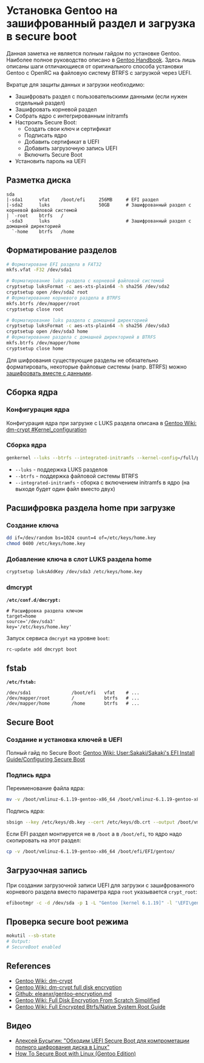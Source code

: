 # Установка Gentoo на зашифрованный раздел и загрузка в secure boot

Данная заметка не является полным гайдом по установке Gentoo. Наиболее полное руководство описано в [Gentoo Handbook](https://wiki.gentoo.org/wiki/Handbook:Main_Page). Здесь лишь описаны шаги отличающиеся от оригинального способа установки Gentoo с OpenRC на файловую систему BTRFS с загрузкой через UEFI.

Вкратце для защиты данных и загрузки необходимо:
- Зашифровать раздел с пользовательскими данными (если нужен отдельный раздел)
- Зашифровать корневой раздел
- Собрать ядро с интегрированным initramfs
- Настроить Secure Boot:
  - Создать свои ключ и сертификат
  - Подписать ядро
  - Добавить сертификат в UEFI
  - Добавить загрузочную запись UEFI
  - Включить Secure Boot
- Установить пароль на UEFI


## Разметка диска

```
sda
|-sda1      vfat    /boot/efi     256MB     # EFI раздел
|-sda2      luks                  50GB      # Зашифрованный раздел с корневой файловой системой
| `-root    btrfs   /
`-sda3      luks                            # Зашифрованный раздел с домашней директорией
  `-home    btrfs   /home
```


## Форматирование разделов

```bash
# Форматироване EFI раздела в FAT32
mkfs.vfat -F32 /dev/sda1

# Форматирование luks раздела с корневой файловой системой
cryptsetup luksFormat -c aes-xts-plain64 -h sha256 /dev/sda2
cryptsetup open /dev/sda2 root
# Форматирование корневого раздела в BTRFS
mkfs.btrfs /dev/mapper/root
cryptsetup close root

# Форматирование luks раздела с домашней директорией
cryptsetup luksFormat -c aes-xts-plain64 -h sha256 /dev/sda3
cryptsetup open /dev/sda3 home
# Форматирование раздела с домашней директорией в BTRFS
mkfs.btrfs /dev/mapper/home
cryptsetup close home
```

Для шифрования существующие разделы не обязательно форматировать, некоторые файловые системы (напр. BTRFS) можно [зашифровать вместе с данными](./partitions-encryption.md).


## Сборка ядра

### Конфигурация ядра

Конфигурация ядра при загрузке с LUKS раздела описана в [Gentoo Wiki: dm-crypt #Kernel_configuration](https://wiki.gentoo.org/wiki/Dm-crypt#Kernel_Configuration)

### Сборка ядра

```bash
genkernel --luks --btrfs --integrated-initramfs --kernel-config=/full/path/to/your/kernel/config all
```

- `--luks` - поддержка LUKS разделов
- `--btrfs` - поддержка файловой системы BTRFS
- `--integrated-initramfs` - сборка с включением initramfs в ядро (на выходе будет один файл вместо двух)

## Расшифровка раздела home при загрузке

### Создание ключа

```bash
dd if=/dev/random bs=1024 count=4 of=/etc/keys/home.key
chmod 0400 /etc/keys/home.key
```


### Добавление ключа в слот LUKS раздела home

```bash
cryptsetup luksAddKey /dev/sda3 /etc/keys/home.key
```

### dmcrypt

**`/etc/conf.d/dmcrypt:`**
```
# Расшифровка раздела ключом
target=home
source='/dev/sda3'
key='/etc/keys/home.key'
```

Запуск сервиса `dmcrypt` на уровне `boot`:
```bash
rc-update add dmcrypt boot
```


## fstab

**`/etc/fstab:`**
```
/dev/sda1               /boot/efi   vfat    # ...
/dev/mapper/root        /           btrfs   # ...
/dev/mapper/home        /home       btrfs   # ...
```


## Secure Boot

### Создание и установка ключей в UEFI

Полный гайд по Secure Boot: [Gentoo Wiki: User:Sakaki/Sakaki's EFI Install Guide/Configuring Secure Boot](https://wiki.gentoo.org/wiki/User:Sakaki/Sakaki%27s_EFI_Install_Guide/Configuring_Secure_Boot_under_OpenRC)

### Подпись ядра

Переименование файла ядра:
```bash
mv -v /boot/vmlinuz-6.1.19-gentoo-x86_64 /boot/vmlinuz-6.1.19-gentoo-x86_64-unsigned
```

Подпись ядра:
```bash
sbsign --key /etc/keys/db.key --cert /etc/keys/db.crt --output /boot/vmlinuz-6.1.19-gentoo-x86_64 /boot/vmlinuz-6.1.19-gentoo-x86_64-unsigned
```

Если EFI раздел монтируется не в `/boot` а в `/boot/efi`, то ядро надо скопировать на этот раздел:
```bash
cp -v /boot/vmlinuz-6.1.19-gentoo-x86_64 /boot/efi/EFI/gentoo/
```


## Загрузочная запись

При создании загрузочной записи UEFI для загрузки с зашифрованного корневого раздела вместо параметра ядра `root` указывается `crypt_root`:
```bash
efibootmgr -c -d /dev/sda -p 1 -L "Gentoo [kernel 6.1.19]" -l '\EFI\gentoo\vmlinuz-6.1.19-gentoo-x86_64' -u 'crypt_root=/dev/sda2'
```

## Проверка secure boot режима

```bash
mokutil --sb-state
# Output:
# SecureBoot enabled
```


## References

- [Gentoo Wiki: dm-crypt](https://wiki.gentoo.org/wiki/Dm-crypt)
- [Gentoo Wiki: dm-crypt full disk encryption](https://wiki.gentoo.org/wiki/Dm-crypt_full_disk_encryption)
- [Github: eleanxr/gentoo-encryption.md](https://gist.github.com/eleanxr/0cdc3f2d6a3d989f3957297929d08557)
- [Gentoo Wiki: Full Disk Encryption From Scratch Simplified](https://wiki.gentoo.org/wiki/Full_Disk_Encryption_From_Scratch_Simplified)
- [Gentoo Wiki: Full Encrypted Btrfs/Native System Root Guide](https://wiki.gentoo.org/wiki/Full_Encrypted_Btrfs/Native_System_Root_Guide)


## Видео

- [Алексей Бусыгин: "Обходим UEFI Secure Boot для компрометации полного шифрования диска в Linux"](https://youtu.be/FQIK66sYw8E)
- [How To Secure Boot with Linux (Gentoo Edition)](https://youtu.be/7SGM5cI7YhM)
